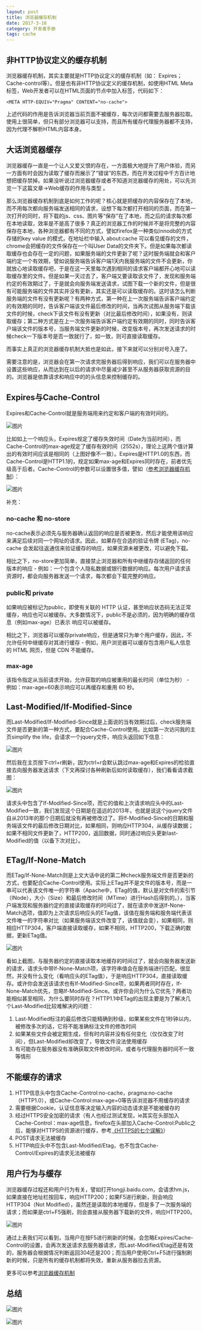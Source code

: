 ```yaml
---
layout: post
title: 浏览器缓存机制
date: 2017-3-16
category: 开发者手册
tags: cache
---
```


## 非HTTP协议定义的缓存机制

浏览器缓存机制，其实主要就是HTTP协议定义的缓存机制（如： Expires； Cache-control等）。但是也有非HTTP协议定义的缓存机制，如使用HTML Meta 标签，Web开发者可以在HTML页面的<head>节点中加入<meta>标签，代码如下：

```
<META HTTP-EQUIV="Pragma" CONTENT="no-cache">
```

上述代码的作用是告诉浏览器当前页面不被缓存，每次访问都需要去服务器拉取。使用上很简单，但只有部分浏览器可以支持，而且所有缓存代理服务器都不支持，因为代理不解析HTML内容本身。

## 大话浏览器缓存

浏览器缓存一直是一个让人又爱又恨的存在，一方面极大地提升了用户体验，而另一方面有时会因为读取了缓存而展示了“错误”的东西，而在开发过程中千方百计地想把缓存禁掉。如果没听说过浏览器缓存或者不知道浏览器缓存的用处，可以先浏览一下这篇文章->Web缓存的作用与类型 。<br/>

那么浏览器缓存机制到底是如何工作的呢？核心就是把缓存的内容保存在了本地，而不用每次都向服务端发送相同的请求，设想下每次都打开相同的页面，而在第一次打开的同时，将下载的js、css、图片等“保存”在了本地，而之后的请求每次都在本地读取，效率是不是高了很多？真正的浏览器工作的时候并不是将完整的内容保存在本地，各种浏览器都有不同的方式，譬如firefox是一种类似innodb的方式存储的key value 的模式，在地址栏中输入 about:cache 可以看见缓存的文件，chrome会把缓存的文件保存在一个叫User Data的文件夹下。但是如果每次都读取缓存也会存在一定的问题，如果服务端的文件更新了呢？这时服务端就会和客户端约定一个有效期，譬如说服务端告诉客户端1天内我服务端的文件不会更新，你就放心地读取缓存吧，于是在这一天里每次遇到相同的请求客户端都开心地可以读取缓存里的文件。但是如果一天过去了，客户端又要读取该文件了，发现和服务端约定的有效期过了，于是就会向服务端发送请求，试图下载一个新的文件，但是很有可能服务端的文件其实并没有更新，其实还是可以读取缓存的。这时该怎么判断服务端的文件有没有更新呢？有两种方式，第一种在上一次服务端告诉客户端约定的有效期的同时，告诉客户端该文件最后修改的时间，当再次试图从服务端下载该文件的时候，check下该文件有没有更新（对比最后修改时间），如果没有，则读取缓存；第二种方式是在上一次服务端告诉客户端约定有效期的同时，同时告诉客户端该文件的版本号，当服务端文件更新的时候，改变版本号，再次发送请求的时候check一下版本号是否一致就行了，如一致，则可直接读取缓存。<br/>

而事实上真正的浏览器缓存机制大抵也是如此，接下来就可以分别对号入座了。<br />

需要注意的是，浏览器会在第一次请求完服务器后得到响应，我们可以在服务器中设置这些响应，从而达到在以后的请求中尽量减少甚至不从服务器获取资源的目的。浏览器是依靠请求和响应中的的头信息来控制缓存的。<br />

## Expires与Cache-Control

Expires和Cache-Control就是服务端用来约定和客户端的有效时间的。

![图片](/img/browser-cache-1.png)

比如如上一个响应头，Expires规定了缓存失效时间（Date为当前时间），而Cache-Control的max-age规定了缓存有效时间（2552s），理论上这两个值计算出的有效时间应该是相同的（上图好像不一致）。Expires是HTTP1.0的东西，而Cache-Control是HTTP1.1的，规定如果max-age和Expires同时存在，前者优先级高于后者。Cache-Control的参数可以设置很多值，譬如（[参考浏览器缓存机制](http://www.cnblogs.com/skynet/archive/2012/11/28/2792503.html)）：

![图片](/img/browser-cache-2.png)

补充：

### no-cache 和 no-store

no-cache表示必须先与服务器确认返回的响应是否被更改，然后才能使用该响应来满足后续对同一个网址的请求。因此，如果存在合适的验证令牌 (ETag)，no-cache 会发起往返通信来验证缓存的响应，如果资源未被更改，可以避免下载。<br />

相比之下，no-store更加简单，直接禁止浏览器和所有中继缓存存储返回的任何版本的响应 - 例如：一个包含个人隐私数据或银行数据的响应。每次用户请求该资源时，都会向服务器发送一个请求，每次都会下载完整的响应。

### public和 private

如果响应被标记为public，即使有关联的 HTTP 认证，甚至响应状态码无法正常缓存，响应也可以被缓存。大多数情况下，public不是必须的，因为明确的缓存信息（例如max-age）已表示 响应可以被缓存。<br />

相比之下，浏览器可以缓存private响应，但是通常只为单个用户缓存，因此，不允许任何中继缓存对其进行缓存 - 例如，用户浏览器可以缓存包含用户私人信息的 HTML 网页，但是 CDN 不能缓存。

### max-age

该指令指定从当前请求开始，允许获取的响应被重用的最长时间（单位为秒） - 例如：max-age=60表示响应可以再缓存和重用 60 秒。

## Last-Modified/If-Modified-Since

而Last-Modified/If-Modified-Since就是上面说的当有效期过后，check服务端文件是否更新的第一种方式，要配合Cache-Control使用。比如第一次访问我的主页simplify the life，会请求一个jquery文件，响应头返回如下信息：

![图片](/img/browser-cache-3.png)

然后我在主页按下ctrl+r刷新，因为ctrl+r会默认跳过max-age和Expires的检验直接去向服务器发送请求（下文再探讨各种刷新后如何读取缓存），我们看看请求截图：

![图片](/img/browser-cache-4.png)

请求头中包含了If-Modified-Since项，而它的值和上次请求响应头中的Last-Modified一致，我们发现这个日期是在遥远的2013年，也就是说这个jquery文件自从2013年的那个日期后就没有再被修改过了。将If-Modified-Since的日期和服务端该文件的最后修改日期对比，如果相同，则响应HTTP304，从缓存读数据；如果不相同文件更新了，HTTP200，返回数据，同时通过响应头更新last-Modified的值（以备下次对比）。

## ETag/If-None-Match

而ETag/If-None-Match则是上文大话中说的第二种check服务端文件是否更新的方式，也要配合Cache-Control使用。实际上ETag并不是文件的版本号，而是一串可以代表该文件唯一的字符串（Apache中，ETag的值，默认是对文件的索引节（INode），大小（Size）和最后修改时间（MTime）进行Hash后得到的。），当客户端发现和服务器约定的直接读取缓存的时间过了，就在请求中发送If-None-Match选项，值即为上次请求后响应头的ETag值，该值在服务端和服务端代表该文件唯一的字符串对比（如果服务端该文件改变了，该值就会变），如果相同，则相应HTTP304，客户端直接读取缓存，如果不相同，HTTP200，下载正确的数据，更新ETag值。

![图片](/img/browser-cache-5.png)

看如上截图，与服务器约定的直接读取本地缓存的时间过了，就会向服务器发送新的请求，请求头中带If-None-Match项，该字符串值会在服务端进行匹配，很显然，并没有什么变化（看响应头的ETag值），于是响应HTTP304，直接读取缓存。或许你会发送该请求也有If-Modified-Since项，如果两者同时存在，If-None-Match优先，忽略If-Modified-Since。或许你会问为什么它优先？两者功能相似甚至相同，为什么要同时存在？HTTP1.1中ETag的出现主要是为了解决几个Last-Modified比较难解决的问题：

1. Last-Modified标注的最后修改只能精确到秒级，如果某些文件在1秒钟以内，被修改多次的话，它将不能准确标注文件的修改时间
2. 如果某些文件会被定期生成，但有时内容并没有任何变化（仅仅改变了时间），但Last-Modified却改变了，导致文件没法使用缓存
3. 有可能存在服务器没有准确获取文件修改时间，或者与代理服务器时间不一致等情形

## 不能缓存的请求

1. HTTP信息头中包含Cache-Control:no-cache，pragma:no-cache（HTTP1.0），或Cache-Control:max-age=0等告诉浏览器不用缓存的请求
2. 需要根据Cookie，认证信息等决定输入内容的动态请求是不能被缓存的
3. 经过HTTPS安全加密的请求（有人也经过测试发现，ie其实在头部加入Cache-Control：max-age信息，firefox在头部加入Cache-Control:Public之后，能够对HTTPS的资源进行缓存，参考[《HTTPS的七个误解》](http://www.ruanyifeng.com/blog/2011/02/seven_myths_about_https.html)）
4. POST请求无法被缓存
5. HTTP响应头中不包含Last-Modified/Etag，也不包含Cache-Control/Expires的请求无法被缓存

## 用户行为与缓存

浏览器缓存过程还和用户行为有关，譬如打开tongji.baidu.com，会请求hm.js，如果直接在地址栏按回车，响应HTTP200；如果F5进行刷新，则会响应HTTP304（Not Modified），虽然还是读取的本地缓存，但是多了一次服务端的请求；而如果是ctrl+F5强刷，则会直接从服务器下载新的文件，响应HTTP200。

![图片](/img/browser-cache-6.png)

通过上表我们可以看到，当用户在按F5进行刷新的时候，会忽略Expires/Cache-Control的设置，会再次发送请求去服务器请求，而Last-Modified/Etag还是有效的，服务器会根据情况判断返回304还是200；而当用户使用Ctrl+F5进行强制刷新的时候，只是所有的缓存机制都将失效，重新从服务器拉去资源。

更多可以参考[浏览器缓存机制](http://www.laruence.com/2010/03/05/1332.html)

## 总结

![图片](/img/browser-cache-7.png)

![图片](/img/browser-cache-8.png)
